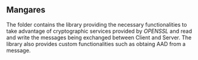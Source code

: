 ## Mangares
The folder contains the library providing the necessary functionalities to take advantage of cryptographic services provided by _OPENSSL_ and read and write the messages
being exchanged between Client and Server.
The library also provides custom functionalities such as obtaing AAD from a message.
